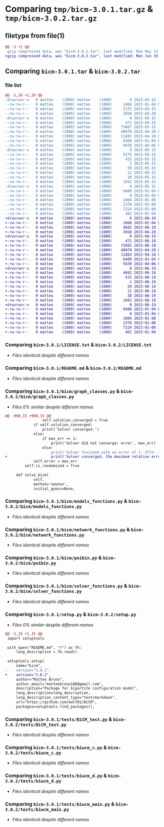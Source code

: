 # Comparing `tmp/bicm-3.0.1.tar.gz` & `tmp/bicm-3.0.2.tar.gz`

## filetype from file(1)

```diff
@@ -1 +1 @@
-gzip compressed data, was "bicm-3.0.1.tar", last modified: Mon May 15 16:08:26 2023, max compression
+gzip compressed data, was "bicm-3.0.2.tar", last modified: Mon Jun 19 13:32:58 2023, max compression
```

## Comparing `bicm-3.0.1.tar` & `bicm-3.0.2.tar`

### file list

```diff
@@ -1,26 +1,26 @@
-drwxrwxr-x   0 matteo    (1000) matteo    (1000)        0 2023-05-15 16:08:26.132260 bicm-3.0.1/
--rw-rw-r--   0 matteo    (1000) matteo    (1000)     1068 2023-01-04 08:23:41.000000 bicm-3.0.1/LICENSE.txt
--rw-rw-r--   0 matteo    (1000) matteo    (1000)     5275 2023-05-15 16:08:26.132260 bicm-3.0.1/PKG-INFO
--rw-rw-r--   0 matteo    (1000) matteo    (1000)     3928 2023-04-20 13:13:38.000000 bicm-3.0.1/README.md
-drwxrwxr-x   0 matteo    (1000) matteo    (1000)        0 2023-05-15 16:08:26.132260 bicm-3.0.1/bicm/
--rw-rw-r--   0 matteo    (1000) matteo    (1000)      471 2023-05-15 16:05:15.000000 bicm-3.0.1/bicm/__init__.py
--rw-rw-r--   0 matteo    (1000) matteo    (1000)    73867 2023-05-15 15:40:13.000000 bicm-3.0.1/bicm/graph_classes.py
--rw-rw-r--   0 matteo    (1000) matteo    (1000)    40970 2023-04-20 08:23:16.000000 bicm-3.0.1/bicm/models_functions.py
--rw-rw-r--   0 matteo    (1000) matteo    (1000)    11883 2023-04-20 08:31:25.000000 bicm-3.0.1/bicm/network_functions.py
--rw-rw-r--   0 matteo    (1000) matteo    (1000)     6409 2023-01-04 08:23:41.000000 bicm-3.0.1/bicm/poibin.py
--rw-rw-r--   0 matteo    (1000) matteo    (1000)     9439 2023-04-06 09:27:43.000000 bicm-3.0.1/bicm/solver_functions.py
-drwxrwxr-x   0 matteo    (1000) matteo    (1000)        0 2023-05-15 16:08:26.132260 bicm-3.0.1/bicm.egg-info/
--rw-rw-r--   0 matteo    (1000) matteo    (1000)     5275 2023-05-15 16:08:26.000000 bicm-3.0.1/bicm.egg-info/PKG-INFO
--rw-rw-r--   0 matteo    (1000) matteo    (1000)      415 2023-05-15 16:08:26.000000 bicm-3.0.1/bicm.egg-info/SOURCES.txt
--rw-rw-r--   0 matteo    (1000) matteo    (1000)        1 2023-05-15 16:08:26.000000 bicm-3.0.1/bicm.egg-info/dependency_links.txt
--rw-rw-r--   0 matteo    (1000) matteo    (1000)       50 2023-05-15 16:08:26.000000 bicm-3.0.1/bicm.egg-info/requires.txt
--rw-rw-r--   0 matteo    (1000) matteo    (1000)       11 2023-05-15 16:08:26.000000 bicm-3.0.1/bicm.egg-info/top_level.txt
--rw-rw-r--   0 matteo    (1000) matteo    (1000)       38 2023-05-15 16:08:26.132260 bicm-3.0.1/setup.cfg
--rw-rw-r--   0 matteo    (1000) matteo    (1000)     1042 2023-05-15 16:06:51.000000 bicm-3.0.1/setup.py
-drwxrwxr-x   0 matteo    (1000) matteo    (1000)        0 2023-05-15 16:08:26.132260 bicm-3.0.1/tests/
--rw-rw-r--   0 matteo    (1000) matteo    (1000)     9480 2023-01-04 08:23:41.000000 bicm-3.0.1/tests/BiCM_test.py
--rw-rw-r--   0 matteo    (1000) matteo    (1000)        0 2023-01-04 08:23:41.000000 bicm-3.0.1/tests/__init__.py
--rw-rw-r--   0 matteo    (1000) matteo    (1000)     1804 2023-01-08 16:20:56.000000 bicm-3.0.1/tests/biwcm_c.py
--rw-rw-r--   0 matteo    (1000) matteo    (1000)     2378 2023-01-08 16:20:56.000000 bicm-3.0.1/tests/biwcm_d.py
--rw-rw-r--   0 matteo    (1000) matteo    (1000)     7224 2023-01-08 16:20:57.000000 bicm-3.0.1/tests/biwcm_main.py
--rw-rw-r--   0 matteo    (1000) matteo    (1000)      462 2023-01-04 18:33:41.000000 bicm-3.0.1/tests/delta_converter.py
+drwxrwxr-x   0 matteo    (1000) matteo    (1000)        0 2023-06-19 13:32:58.725112 bicm-3.0.2/
+-rw-rw-r--   0 matteo    (1000) matteo    (1000)     1068 2023-01-04 08:23:41.000000 bicm-3.0.2/LICENSE.txt
+-rw-rw-r--   0 matteo    (1000) matteo    (1000)     4602 2023-06-19 13:32:58.725112 bicm-3.0.2/PKG-INFO
+-rw-rw-r--   0 matteo    (1000) matteo    (1000)     3928 2023-04-20 13:13:38.000000 bicm-3.0.2/README.md
+drwxrwxr-x   0 matteo    (1000) matteo    (1000)        0 2023-06-19 13:32:58.725112 bicm-3.0.2/bicm/
+-rw-rw-r--   0 matteo    (1000) matteo    (1000)      471 2023-06-19 13:30:20.000000 bicm-3.0.2/bicm/__init__.py
+-rw-rw-r--   0 matteo    (1000) matteo    (1000)    73882 2023-06-19 13:21:15.000000 bicm-3.0.2/bicm/graph_classes.py
+-rw-rw-r--   0 matteo    (1000) matteo    (1000)    40970 2023-04-20 08:23:16.000000 bicm-3.0.2/bicm/models_functions.py
+-rw-rw-r--   0 matteo    (1000) matteo    (1000)    11883 2023-04-20 08:31:25.000000 bicm-3.0.2/bicm/network_functions.py
+-rw-rw-r--   0 matteo    (1000) matteo    (1000)     6409 2023-01-04 08:23:41.000000 bicm-3.0.2/bicm/poibin.py
+-rw-rw-r--   0 matteo    (1000) matteo    (1000)     9439 2023-04-06 09:27:43.000000 bicm-3.0.2/bicm/solver_functions.py
+drwxrwxr-x   0 matteo    (1000) matteo    (1000)        0 2023-06-19 13:32:58.725112 bicm-3.0.2/bicm.egg-info/
+-rw-rw-r--   0 matteo    (1000) matteo    (1000)     4602 2023-06-19 13:32:58.000000 bicm-3.0.2/bicm.egg-info/PKG-INFO
+-rw-rw-r--   0 matteo    (1000) matteo    (1000)      415 2023-06-19 13:32:58.000000 bicm-3.0.2/bicm.egg-info/SOURCES.txt
+-rw-rw-r--   0 matteo    (1000) matteo    (1000)        1 2023-06-19 13:32:58.000000 bicm-3.0.2/bicm.egg-info/dependency_links.txt
+-rw-rw-r--   0 matteo    (1000) matteo    (1000)       50 2023-06-19 13:32:58.000000 bicm-3.0.2/bicm.egg-info/requires.txt
+-rw-rw-r--   0 matteo    (1000) matteo    (1000)       11 2023-06-19 13:32:58.000000 bicm-3.0.2/bicm.egg-info/top_level.txt
+-rw-rw-r--   0 matteo    (1000) matteo    (1000)       38 2023-06-19 13:32:58.725112 bicm-3.0.2/setup.cfg
+-rw-rw-r--   0 matteo    (1000) matteo    (1000)     1042 2023-06-19 13:30:11.000000 bicm-3.0.2/setup.py
+drwxrwxr-x   0 matteo    (1000) matteo    (1000)        0 2023-06-19 13:32:58.725112 bicm-3.0.2/tests/
+-rw-rw-r--   0 matteo    (1000) matteo    (1000)     9480 2023-01-04 08:23:41.000000 bicm-3.0.2/tests/BiCM_test.py
+-rw-rw-r--   0 matteo    (1000) matteo    (1000)        0 2023-01-04 08:23:41.000000 bicm-3.0.2/tests/__init__.py
+-rw-rw-r--   0 matteo    (1000) matteo    (1000)     1804 2023-01-08 16:20:56.000000 bicm-3.0.2/tests/biwcm_c.py
+-rw-rw-r--   0 matteo    (1000) matteo    (1000)     2378 2023-01-08 16:20:56.000000 bicm-3.0.2/tests/biwcm_d.py
+-rw-rw-r--   0 matteo    (1000) matteo    (1000)     7224 2023-01-08 16:20:57.000000 bicm-3.0.2/tests/biwcm_main.py
+-rw-rw-r--   0 matteo    (1000) matteo    (1000)      462 2023-01-04 18:33:41.000000 bicm-3.0.2/tests/delta_converter.py
```

### Comparing `bicm-3.0.1/LICENSE.txt` & `bicm-3.0.2/LICENSE.txt`

 * *Files identical despite different names*

### Comparing `bicm-3.0.1/README.md` & `bicm-3.0.2/README.md`

 * *Files identical despite different names*

### Comparing `bicm-3.0.1/bicm/graph_classes.py` & `bicm-3.0.2/bicm/graph_classes.py`

 * *Files 0% similar despite different names*

```diff
@@ -998,15 +998,15 @@
                 self.solution_converged = True
             if self.solution_converged:
                 print('Solver converged.')
             else:
                 if max_err >= 1:
                     print('Solver did not converge: error', max_err)
                 else:
-                    print('Solver finished with an error of {:.2f}%'.format(max_err * 100))
+                    print('Solver converged, the maximum relative error is {:.2f}%'.format(max_err * 100))
             self.error = max_err
         self.is_randomized = True
 
     def solve_bicm(
             self,
             method='newton',
             initial_guess=None,
```

### Comparing `bicm-3.0.1/bicm/models_functions.py` & `bicm-3.0.2/bicm/models_functions.py`

 * *Files identical despite different names*

### Comparing `bicm-3.0.1/bicm/network_functions.py` & `bicm-3.0.2/bicm/network_functions.py`

 * *Files identical despite different names*

### Comparing `bicm-3.0.1/bicm/poibin.py` & `bicm-3.0.2/bicm/poibin.py`

 * *Files identical despite different names*

### Comparing `bicm-3.0.1/bicm/solver_functions.py` & `bicm-3.0.2/bicm/solver_functions.py`

 * *Files identical despite different names*

### Comparing `bicm-3.0.1/setup.py` & `bicm-3.0.2/setup.py`

 * *Files 0% similar despite different names*

```diff
@@ -1,15 +1,15 @@
 import setuptools
 
 with open("README.md", "r") as fh:
     long_description = fh.read()
 
 setuptools.setup(
     name="bicm",
-    version="3.0.1",
+    version="3.0.2",
     author="Matteo Bruno",
     author_email="matteobruno180@gmail.com",
     description="Package for bipartite configuration model",
     long_description=long_description,
     long_description_content_type="text/markdown",
     url="https://github.com/mat701/BiCM",
     packages=setuptools.find_packages(),
```

### Comparing `bicm-3.0.1/tests/BiCM_test.py` & `bicm-3.0.2/tests/BiCM_test.py`

 * *Files identical despite different names*

### Comparing `bicm-3.0.1/tests/biwcm_c.py` & `bicm-3.0.2/tests/biwcm_c.py`

 * *Files identical despite different names*

### Comparing `bicm-3.0.1/tests/biwcm_d.py` & `bicm-3.0.2/tests/biwcm_d.py`

 * *Files identical despite different names*

### Comparing `bicm-3.0.1/tests/biwcm_main.py` & `bicm-3.0.2/tests/biwcm_main.py`

 * *Files identical despite different names*

